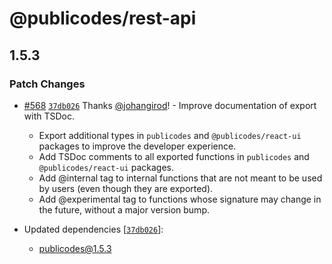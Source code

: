 # @publicodes/rest-api

## 1.5.3

### Patch Changes

-   [#568](https://github.com/publicodes/publicodes/pull/568) [`37db026`](https://github.com/publicodes/publicodes/commit/37db026f9770d14788c1e9567ef55c5a70422896) Thanks [@johangirod](https://github.com/johangirod)! - Improve documentation of export with TSDoc.

    -   Export additional types in `publicodes` and `@publicodes/react-ui` packages to improve the developer experience.
    -   Add TSDoc comments to all exported functions in `publicodes` and `@publicodes/react-ui` packages.
    -   Add @internal tag to internal functions that are not meant to be used by users (even though they are exported).
    -   Add @experimental tag to functions whose signature may change in the future, without a major version bump.

-   Updated dependencies [[`37db026`](https://github.com/publicodes/publicodes/commit/37db026f9770d14788c1e9567ef55c5a70422896)]:
    -   publicodes@1.5.3
